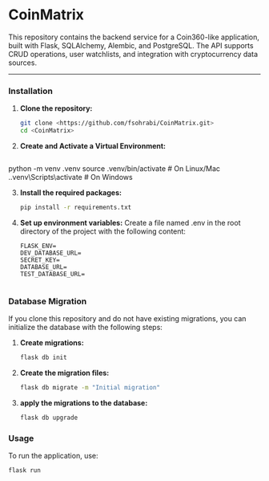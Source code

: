 # **CoinMatrix**

This repository contains the backend service for a Coin360-like application, built with Flask, SQLAlchemy, Alembic, and PostgreSQL. The API supports CRUD operations, user watchlists, and integration with cryptocurrency data sources.

---
### Installation

1. **Clone the repository:**
   ```bash
   git clone <https://github.com/fsohrabi/CoinMatrix.git>
   cd <CoinMatrix>
   
2. **Create and Activate a Virtual Environment:**
   ```bash
  python -m venv .venv
   source .venv/bin/activate  # On Linux/Mac
   .\.venv\Scripts\activate   # On Windows


3. **Install the required packages:**
    ```bash
   pip install -r requirements.txt

4. **Set up environment variables:** Create a file named .env in the root directory of the project with the following content:
   ```
   FLASK_ENV=
   DEV_DATABASE_URL=
   SECRET_KEY=
   DATABASE_URL=
   TEST_DATABASE_URL=
 
### Database Migration

If you clone this repository and do not have existing migrations, you can initialize the database with the following steps:
1. **Create migrations:**
   ```bash
   flask db init

2. **Create the migration files:**
   ```bash
   flask db migrate -m "Initial migration"
   
3. **apply the migrations to the database:**
   ```bash
   flask db upgrade
   
### Usage
To run the application, use:
   ```bash
   flask run

